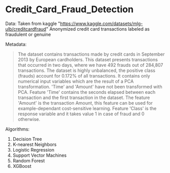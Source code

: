 # Credit_Card_Fraud_Detection



Data:
Taken from kaggle "https://www.kaggle.com/datasets/mlg-ulb/creditcardfraud"
Anonymized credit card transactions labeled as fraudulent or genuine

Metadata:
> The dataset contains transactions made by credit cards in September 2013 by European cardholders.
> This dataset presents transactions that occurred in two days, where we have 492 frauds out of 284,807 transactions.
> The dataset is highly unbalanced, the positive class (frauds) account for 0.172% of all transactions.
> It contains only numerical input variables which are the result of a PCA transformation.
> 'Time' and 'Amount' have not been transformed with PCA.
> Feature 'Time' contains the seconds elapsed between each transaction and the first transaction in the dataset.
> The feature 'Amount' is the transaction Amount, this feature can be used for example-dependant cost-sensitive   learning.
> Feature 'Class' is the response variable and it takes value 1 in case of fraud and 0 otherwise.

Algorithms:
1. Decision Tree
2. K-nearest Neighbors
3. Logistic Regression
4. Support Vector Machines
5. Random Forest
6. XGBoost
